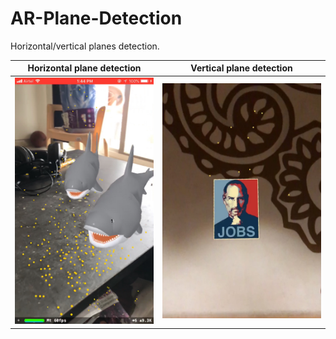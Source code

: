 # AR-Plane-Detection
Horizontal/vertical planes detection.

Horizontal plane detection |  Vertical plane detection
:-------------------------:|:-------------------------:
![](https://github.com/vkyvikash/AR-Plane-Detection/blob/master/SharksOnTable.jpeg)  |  ![](https://github.com/vkyvikash/AR-Plane-Detection/blob/master/jobs-on-the-wall.jpg)
